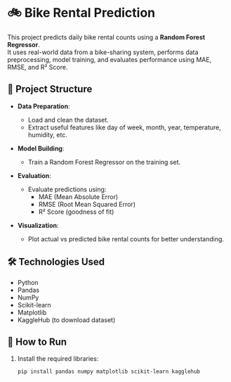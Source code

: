 # 🚲 Bike Rental Prediction

This project predicts daily bike rental counts using a **Random Forest Regressor**.  
It uses real-world data from a bike-sharing system, performs data preprocessing, model training, and evaluates performance using MAE, RMSE, and R² Score.

## 📂 Project Structure

- **Data Preparation**:  
  - Load and clean the dataset.
  - Extract useful features like day of week, month, year, temperature, humidity, etc.

- **Model Building**:  
  - Train a Random Forest Regressor on the training set.

- **Evaluation**:  
  - Evaluate predictions using:
    - MAE (Mean Absolute Error)
    - RMSE (Root Mean Squared Error)
    - R² Score (goodness of fit)

- **Visualization**:  
  - Plot actual vs predicted bike rental counts for better understanding.

## 🛠 Technologies Used

- Python
- Pandas
- NumPy
- Scikit-learn
- Matplotlib
- KaggleHub (to download dataset)

## 🚀 How to Run

1. Install the required libraries:
   ```bash
   pip install pandas numpy matplotlib scikit-learn kagglehub
